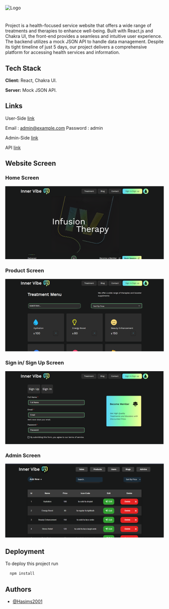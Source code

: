 ![Logo](https://dev-to-uploads.s3.amazonaws.com/uploads/articles/th5xamgrr6se0x5ro4g6.png)

#

Project is a health-focused service website that offers a wide range of treatments and therapies to enhance well-being. Built with React.js and Chakra UI, the front-end provides a seamless and intuitive user experience. The backend utilizes a mock JSON API to handle data management. Despite its tight timeline of just 5 days, our project delivers a comprehensive platform for accessing health services and information.

## Tech Stack

**Client:** React, Chakra UI.

**Server:** Mock JSON API.

## Links

User-Side [link]("https://innervibe.vercel.app/")

Email : admin@example.com
Password : admin

Admin-Side [link]("https://innervibe.vercel.app/Admin")

API [link]("https://inner-vibe.onrender.com/")

## Website Screen

### Home Screen

![Home](/src/img/homescreen.png)

### Product Screen

![Product](/src/img/productscreen.png)

### Sign in/ Sign Up Screen

![Sign in/ Sign Up](/src/img/signinscreen.png)

### Admin Screen

![Admin](/src/img/adminscreen.png)

## Deployment

To deploy this project run

```bash
  npm install
```

## Authors

- [@Hasims2001](https://github.com/Hasims2001)
